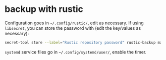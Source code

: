 backup with rustic
==================

Configuration goes in `~/.config/rustic/`, edit as necessary. If using
`libsecret`, you can store the password with (edit the key/values as
necessary):

```sh
secret-tool store --label="Rustic repository password" rustic-backup manwe-hdd
```

`systemd` service files go in `~/.config/systemd/user/`, enable the timer.
